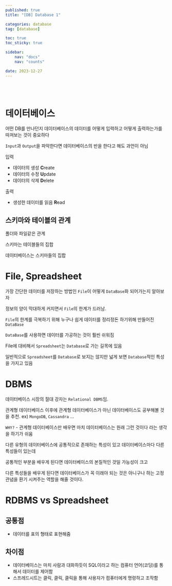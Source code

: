 ```yaml
---
published: true
title: "[DB] Database 1"

categories: database
tag: [database]

toc: true
toc_sticky: true

sidebar:
    nav: "docs"
    nav: "counts"

date: 2023-12-27
---
```

<br>
<br>

# 데이터베이스

어떤 DB를 만나던지 데이터베이스의 데이터를 어떻게 입력하고 어떻게 출력하는가를 따져보는 것이 중요하다

`Input`과 `Output`을 파악한다면 데이터베이스의 반을 한다고 해도 과언이 아님

입력
- 데이터의 생성 **C**reate
- 데이터의 수정 **U**pdate
- 데이터의 삭제 **D**elete
  
출력
- 생성한 데이터를 읽음 **R**ead

## 스키마와 테이블의 관계

폴더와 파일같은 관계

스키마는 테이블들의 집합

데이터베이스는 스키마들의 집합


# File, Spreadsheet

가장 간단한 데이터를 저장하는 방법인 `File`이 어떻게 `DataBase`화 되어가는지 알아보자

정보의 양이 막대하게 커지면서 `File`의 한계가 드러남.

`File`의 한계를 극복하기 위해 누구나 쉽게 데이터를 정리정돈 하기위해 만들어진 `DataBase`

`DataBase`를 사용하면 데이터를 가공하는 것이 훨씬 쉬워짐

File에 대비해서 `Spreadsheet`는 `Database`로 가는 길목에 있음

일반적으로 `Spreadsheet`를 `Database`로 보지는 않지만 넓게 보면 `Database`적인 특성을 가지고 있음

# DBMS

데이터베이스 시장의 절대 강자는 `Relational DBMS`임.

관계형 데이터베이스 이후에 관계형 데이터베이스가 아닌 데이터베이스도 공부해볼 것을 추천. ex) `MongoDB`, `Cassandra` ...

`WHY?` - 관계형 데이터베이스만 배우면 마치 데이터베이스는 원래 그런 것이다 라는 생각을 하기가 쉬움

다른 유형의 데이터베이스에 공통적으로 존재하는 특성이 있고 데이터베이스마다 다른 특성들이 있는데

공통적인 부분을 배우게 된다면 데이터베이스의 본질적인 것일 가능성이 크고 

다른 특성들을 배우게 된다면 데이터베이스가 꼭 이래야 되는 것은 아니구나 하는 고정관념을 환기 시켜주는 역할을 해줄 것이다.

# RDBMS vs Spreadsheet

## 공통점

- 데이터를 표의 형태로 표현해줌

## 차이점

- 데이터베이스는 마치 사람과 대화하듯이 SQL이라고 하는 컴퓨터 언어(코딩)를 통해서 데이터를 제어함
- 스프레드시트는 클릭, 클릭, 클릭을 통해 사용자가 컴퓨터에게 명령하고 조작함

